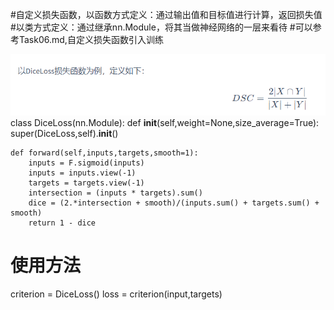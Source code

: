 
#自定义损失函数，以函数方式定义：通过输出值和目标值进行计算，返回损失值
#以类方式定义：通过继承nn.Module，将其当做神经网络的一层来看待
#可以参考Task06.md,自定义损失函数引入训练

![img.png](img.png)
class DiceLoss(nn.Module):
def __init__(self,weight=None,size_average=True):
super(DiceLoss,self).__init__()

	def forward(self,inputs,targets,smooth=1):
        inputs = F.sigmoid(inputs)       
        inputs = inputs.view(-1)
        targets = targets.view(-1)
        intersection = (inputs * targets).sum()                   
        dice = (2.*intersection + smooth)/(inputs.sum() + targets.sum() + smooth)  
        return 1 - dice

# 使用方法
criterion = DiceLoss()
loss = criterion(input,targets)